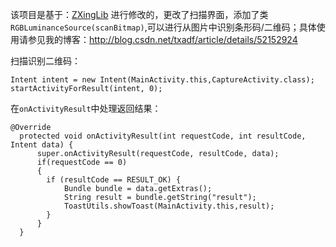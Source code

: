 该项目是基于：[ZXingLib](https://github.com/xuyisheng/ZXingLib) 进行修改的，更改了扫描界面，添加了类`RGBLuminanceSource(scanBitmap)`,可以进行从图片中识别条形码/二维码；具体使用请参见我的博客：http://blog.csdn.net/txadf/article/details/52152924 <br>


扫描识别二维码：
```
Intent intent = new Intent(MainActivity.this,CaptureActivity.class);
startActivityForResult(intent, 0);
```
在`onActivityResult`中处理返回结果：
```
@Override
  protected void onActivityResult(int requestCode, int resultCode, Intent data) {
      super.onActivityResult(requestCode, resultCode, data);
      if(requestCode == 0)
      {
        if (resultCode == RESULT_OK) {
            Bundle bundle = data.getExtras();
            String result = bundle.getString("result");
            ToastUtils.showToast(MainActivity.this,result);
        }
      }
  }
```
